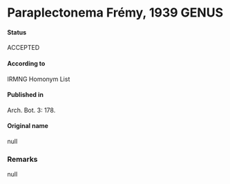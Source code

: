 # Paraplectonema Frémy, 1939 GENUS

#### Status
ACCEPTED

#### According to
IRMNG Homonym List

#### Published in
Arch. Bot. 3: 178.

#### Original name
null

### Remarks
null
